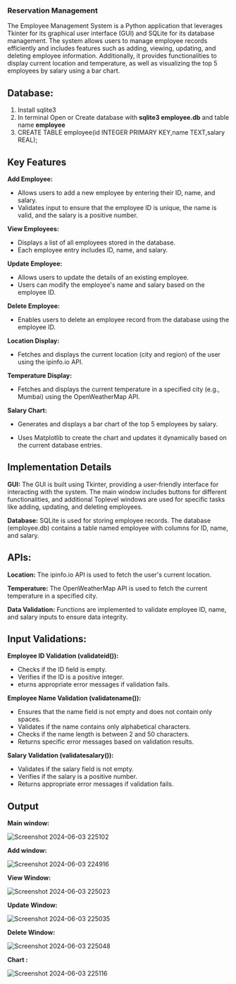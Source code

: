 ### Reservation Management

The Employee Management System is a Python application that leverages Tkinter for its graphical user interface (GUI) and SQLite for its database management. The system allows users to manage employee records efficiently and includes features such as adding, viewing, updating, and deleting employee information. Additionally, it provides functionalities to display current location and temperature, as well as visualizing the top 5 employees by salary using a bar chart.

## Database:

1. Install sqlite3
2. In terminal Open or Create database with **sqlite3 employee.db** and table name **employee**
3. CREATE TABLE employee(id INTEGER PRIMARY KEY,name TEXT,salary REAL);

## Key Features

**Add Employee:**

  -  Allows users to add a new employee by entering their ID, name, and salary.
  -  Validates input to ensure that the employee ID is unique, the name is valid, and the salary is a positive number.

**View Employees:**

  -  Displays a list of all employees stored in the database.
  -  Each employee entry includes ID, name, and salary.

**Update Employee:**

  -  Allows users to update the details of an existing employee.
  -  Users can modify the employee's name and salary based on the employee ID.

**Delete Employee:**

  -  Enables users to delete an employee record from the database using the employee ID.

**Location Display:**

  -  Fetches and displays the current location (city and region) of the user using the ipinfo.io API.

**Temperature Display:**

  -  Fetches and displays the current temperature in a specified city (e.g., Mumbai) using the OpenWeatherMap API.

**Salary Chart:**

  -  Generates and displays a bar chart of the top 5 employees by salary.
  
  -  Uses Matplotlib to create the chart and updates it dynamically based on the current database entries.

## Implementation Details

**GUI:** The GUI is built using Tkinter, providing a user-friendly interface for interacting with the system. The main window includes buttons for different functionalities, and additional Toplevel windows are used for specific tasks like adding, updating, and deleting employees.

**Database:** SQLite is used for storing employee records. The database (employee.db) contains a table named employee with columns for ID, name, and salary.

## APIs:

**Location:** The ipinfo.io API is used to fetch the user's current location.

**Temperature:** The OpenWeatherMap API is used to fetch the current temperature in a specified city.

**Data Validation:** Functions are implemented to validate employee ID, name, and salary inputs to ensure data integrity.

## Input Validations:

**Employee ID Validation (validateid()):**

-  Checks if the ID field is empty.
-  Verifies if the ID is a positive integer.
-   eturns appropriate error messages if validation fails.

**Employee Name Validation (validatename()):**

-  Ensures that the name field is not empty and does not contain only spaces.
-  Validates if the name contains only alphabetical characters.
-  Checks if the name length is between 2 and 50 characters.
-  Returns specific error messages based on validation results.

**Salary Validation (validatesalary()):**

-  Validates if the salary field is not empty.
-  Verifies if the salary is a positive number.
-  Returns appropriate error messages if validation fails.

## Output 

**Main window:**

![Screenshot 2024-06-03 225102](https://github.com/Pratham3642/Employee-Management/assets/162919475/8a257442-2f5b-4bfb-b6f7-0976a5095c9d)

**Add window:**


![Screenshot 2024-06-03 224916](https://github.com/Pratham3642/Employee-Management/assets/162919475/83b31f73-9604-4df4-97f0-8272c482cf02)

**View Window:**

![Screenshot 2024-06-03 225023](https://github.com/Pratham3642/Employee-Management/assets/162919475/e1803ba6-6e42-4aac-a91a-c5d155c262f0)

**Update Window:**

![Screenshot 2024-06-03 225035](https://github.com/Pratham3642/Employee-Management/assets/162919475/6e3b0e25-d1a0-447c-b3c9-b774ea2d398c)

**Delete Window:**

![Screenshot 2024-06-03 225048](https://github.com/Pratham3642/Employee-Management/assets/162919475/6fb164ca-d15a-4192-ba9e-f5179f4375f1)

**Chart :**

![Screenshot 2024-06-03 225116](https://github.com/Pratham3642/Employee-Management/assets/162919475/83842660-be31-4cbf-b7dd-fbd0f470ea58)
